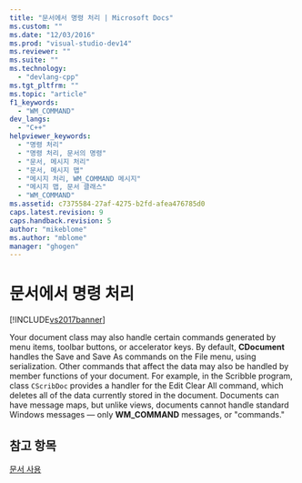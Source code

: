 ```yaml
---
title: "문서에서 명령 처리 | Microsoft Docs"
ms.custom: ""
ms.date: "12/03/2016"
ms.prod: "visual-studio-dev14"
ms.reviewer: ""
ms.suite: ""
ms.technology: 
  - "devlang-cpp"
ms.tgt_pltfrm: ""
ms.topic: "article"
f1_keywords: 
  - "WM_COMMAND"
dev_langs: 
  - "C++"
helpviewer_keywords: 
  - "명령 처리"
  - "명령 처리, 문서의 명령"
  - "문서, 메시지 처리"
  - "문서, 메시지 맵"
  - "메시지 처리, WM_COMMAND 메시지"
  - "메시지 맵, 문서 클래스"
  - "WM_COMMAND"
ms.assetid: c7375584-27af-4275-b2fd-afea476785d0
caps.latest.revision: 9
caps.handback.revision: 5
author: "mikeblome"
ms.author: "mblome"
manager: "ghogen"
---
```

# 문서에서 명령 처리
[!INCLUDE[vs2017banner](../assembler/inline/includes/vs2017banner.md)]

Your document class may also handle certain commands generated by menu items, toolbar buttons, or accelerator keys.  By default, **CDocument** handles the Save and Save As commands on the File menu, using serialization.  Other commands that affect the data may also be handled by member functions of your document.  For example, in the Scribble program, class `CScribDoc` provides a handler for the Edit Clear All command, which deletes all of the data currently stored in the document.  Documents can have message maps, but unlike views, documents cannot handle standard Windows messages — only **WM\_COMMAND** messages, or "commands."  
  
## 참고 항목  
 [문서 사용](../mfc/using-documents.md)